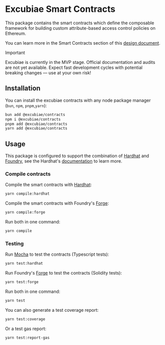 # Excubiae Smart Contracts

This package contains the smart contracts which define the composable framework for building custom attribute-based access control policies on Ethereum.

You can learn more in the Smart Contracts section of this [design document](https://hackmd.io/@0xjei/B1RXoTh71e#Smart-Contracts).

> [!IMPORTANT]  
> Excubiae is currently in the MVP stage. Official documentation and audits are not yet available. Expect fast development cycles with potential breaking changes — use at your own risk!

## Installation

You can install the excubiae contracts with any node package manager (`bun`, `npm`, `pnpm`,`yarn`):

```bash
bun add @excubiae/contracts
npm i @excubiae/contracts
pnpm add @excubiae/contracts
yarn add @excubiae/contracts
```

## Usage

This package is configured to support the combination of [Hardhat](https://hardhat.org/) and [Foundry](https://book.getfoundry.sh/), see the Hardhat's [documentation](https://hardhat.org/hardhat-runner/docs/advanced/hardhat-and-foundry) to learn more.

### Compile contracts

Compile the smart contracts with [Hardhat](https://hardhat.org/):

```bash
yarn compile:hardhat
```

Compile the smart contracts with Foundry's [Forge](https://book.getfoundry.sh/forge/):

```bash
yarn compile:forge
```

Run both in one command:

```bash
yarn compile
```

### Testing

Run [Mocha](https://mochajs.org/) to test the contracts (Typescript tests):

```bash
yarn test:hardhat
```

Run Foundry's [Forge](https://book.getfoundry.sh/forge/) to test the contracts (Solidity tests):

```bash
yarn test:forge
```

Run both in one command:

```bash
yarn test
```

You can also generate a test coverage report:

```bash
yarn test:coverage
```

Or a test gas report:

```bash
yarn test:report-gas
```
